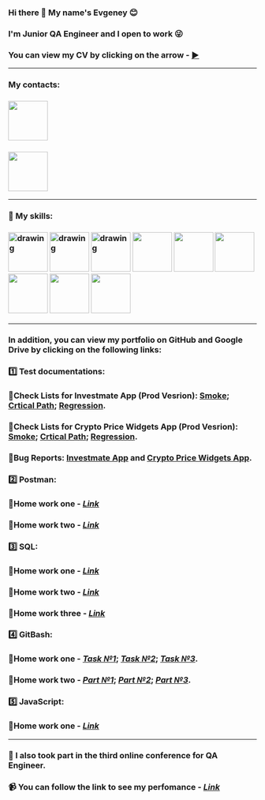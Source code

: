 ### Hi there 👋 My name's Evgeney :blush:
### I'm Junior QA Engineer and I open to work :stuck_out_tongue_winking_eye: 
### You can view my CV by clicking on the arrow - [:arrow_forward:](https://drive.google.com/file/d/14UWaZK316h8kwqF_Y2ae8fHWzDnIVgqX/view?usp=share_link)
___
### My contacts:
### [<img src="https://www.seekpng.com/png/detail/30-301979_logo-for-website-linkedin-logo-vector-free-download.png" width="80"/>](http://linkedin.com/in/kandyba-evgeney) 
###  <a href="mailto:kandybaeo@gmail.com?subject=Please, send me offer)))"><img src="https://i.pinimg.com/originals/d0/4e/fe/d04efe7341f7f30d7094cd39a5396c5c.png" width="80"/></a>
___
### :diamond_shape_with_a_dot_inside: My skills:
### <img src="https://www.digiseller.ru/preview/1018011/p1_3287481_f611780d.jpg" alt="drawing" width="80"/> <img src="https://www.wikivideo.eu/img/screen/76542.png" alt="drawing" width="80"/> <img src="https://upload.wikimedia.org/wikipedia/commons/thumb/b/b5/DBeaver_logo.svg/1200px-DBeaver_logo.svg.png" alt="drawing" width="80 "/> <img src="https://res.cloudinary.com/startup-grind/image/upload/c_fill,dpr_2.0,f_auto,g_center,h_1080,q_100,w_1080/v1/gcs/platform-data-atlassian/events/jiralogo_1Z87Yaw.png" width="80"/> <img src="https://courses24.net/wp-content/uploads/2022/06/udemy-sovremennyj-javascript-s-nulya-na-realnyh-proektah-denis-meshheryakov_62972ac983612.png" width="80"/> <img src="https://cdn.freebiesupply.com/logos/large/2x/git-icon-logo-png-transparent.png" width="80"/> <img src="https://fuzeservers.ru/wp-content/uploads/b/c/a/bcaacf5e302ad636540f125577be3127.png" width="80"/> <img src="https://pictures.telegram-store.com/channels/kanal-catalog-telegram/4166_2021_06_21_1_.jpg" width="80"/> <img src="https://miro.medium.com/max/1200/1*AmHbL-hnvRD6JJGruVu64A.png" width="80"/> 
___
### In addition, you can view my portfolio on GitHub and Google Drive by clicking on the following links:
### :one: Test documentations:
### 🔸Check Lists for Investmate App (Prod Vesrion): [Smokе](https://docs.google.com/spreadsheets/d/18ytV0OAsYlJYjIoDi81GboPaq-nEO7IxCB57tpYulb8/edit#gid=1048996990); [Crtical Path](https://docs.google.com/spreadsheets/d/18ytV0OAsYlJYjIoDi81GboPaq-nEO7IxCB57tpYulb8/edit#gid=1372499893); [Regression](https://docs.google.com/spreadsheets/d/18ytV0OAsYlJYjIoDi81GboPaq-nEO7IxCB57tpYulb8/edit#gid=0).
### 🔸Check Lists for Crypto Price Widgets App (Prod Vesrion): [Smokе](https://docs.google.com/spreadsheets/d/1gfX5z899m5hREeXdSLKp-C44XkXXxojA2O91NvNOEUM/edit#gid=0); [Crtical Path](https://docs.google.com/spreadsheets/d/1gfX5z899m5hREeXdSLKp-C44XkXXxojA2O91NvNOEUM/edit#gid=1415740746); [Regression](https://docs.google.com/spreadsheets/d/1gfX5z899m5hREeXdSLKp-C44XkXXxojA2O91NvNOEUM/edit#gid=1373078348).
### 🔸Bug Reports: [Investmate App](https://docs.google.com/spreadsheets/d/12G1pVsco2yrww5j1gfW0AvF8psEplvSRoSPC1x-fQcA/edit#gid=0) and [Crypto Price Widgets App](https://docs.google.com/spreadsheets/d/1gfX5z899m5hREeXdSLKp-C44XkXXxojA2O91NvNOEUM/edit#gid=1390548020).
### :two: Postman:
### 🔸Home work one - [*Link*](https://github.com/EvgeneyKEO/Postman#large_orange_diamond-postman_hw_1)
### 🔸Home work two - [*Link*](https://github.com/EvgeneyKEO/Postman#large_orange_diamond-postman_hw_2)
### :three: SQL:
### 🔸Home work one - [*Link*](https://github.com/EvgeneyKEO/SQL#large_orange_diamond-sql-hw-1)
### 🔸Home work two - [*Link*](https://github.com/EvgeneyKEO/SQL#large_orange_diamond-sql-hw-2)
### 🔸Home work three - [*Link*](https://github.com/EvgeneyKEO/SQL#large_orange_diamond-sql-hw-3)
### :four: GitBash:
### 🔸Home work one - [*Task №1*](https://github.com/EvgeneyKEO/GitBash_HW1#задание-1-linux-terminal-gitbash-commands); [*Task №2*](https://github.com/EvgeneyKEO/GitBash_HW1#задание-2---отправить-http-запрос-на-сервер); [*Task №3*](https://github.com/EvgeneyKEO/GitBash_HW1#задание-3---написать-скрипт-который-выполнит-автоматически-пункты-3-4-5-6-7-8-13).
### 🔸Home work two - [*Part №1*](https://github.com/EvgeneyKEO/JSON#large_orange_diamond-json); [*Part №2*](https://github.com/EvgeneyKEO/XML#large_orange_diamond-xml); [*Part №3*](https://github.com/EvgeneyKEO/TXT#large_orange_diamond-txt).
### :five: JavaScript:
### 🔸Home work one - [*Link*](https://github.com/EvgeneyKEO/JavaScript#large_orange_diamond-javascript_hw_1)
______________________
### :large_blue_diamond: I also took part in the third online conference for QA Engineer. 
### 📹 You can follow the link to see my perfomance - [*Link*](https://www.youtube.com/watch?t=2058&v=sW3vny7kt20&feature=youtu.be) 
